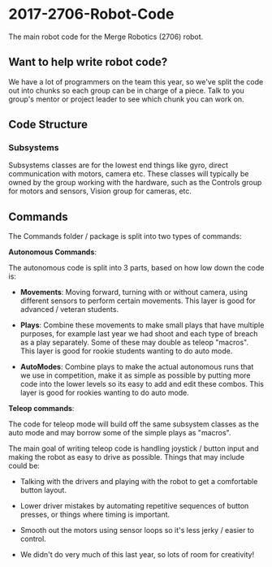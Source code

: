 # 2017-2706-Robot-Code
The main robot code for the Merge Robotics (2706) robot.

## Want to help write robot code?

We have a lot of programmers on the team this year, so we've split the code out into chunks so each group can be in charge of a piece. Talk to you group's mentor or project leader to see which chunk you can work on.

## Code Structure

### Subsystems

Subsystems classes are for the lowest end things like gyro, direct communication with motors, camera etc. These classes will typically be owned by the group working with the hardware, such as the Controls group for motors and sensors, Vision group for cameras, etc.


## Commands

The Commands folder / package is split into two types of commands:

**Autonomous Commands**:

The autonomous code is split into 3 parts, based on how low down the code is:

- **Movements**: Moving forward, turning with or without camera, using different sensors to perform certain movements. This layer is good for advanced / veteran students.

- **Plays**: Combine these movements to make small plays that have multiple purposes, for example last year we had shoot and each type of breach as a play separately. Some of these may double as teleop "macros". This layer is good for rookie students wanting to do auto mode.

- **AutoModes**: Combine plays to make the actual autonomous runs that we use in competition, make it as simple as possible by putting more code into the lower levels so its easy to add and edit these combos. This layer is good for rookies wanting to do auto mode.

**Teleop commands**:

The code for teleop mode will build off the same subsystem classes as the auto mode and may borrow some of the simple plays as "macros".

The main goal of writing teleop code is handling joystick / button input and making the robot as easy to drive as possible. Things that may include could be:

- Talking with the drivers and playing with the robot to get a comfortable button layout.

- Lower driver mistakes by automating repetitive sequences of button presses, or things where timing is important.

- Smooth out the motors using sensor loops so it's less jerky / easier to control.

- We didn't do very much of this last year, so lots of room for creativity!

